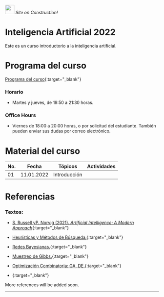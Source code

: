 <img src="https://upload.wikimedia.org/wikipedia/commons/thumb/2/24/Warning_icon.svg/420px-Warning_icon.svg.png" width="30"/> *Site on Construction!*

# Inteligencia Artificial 2022

Este es un curso introductorio a la inteligencia artificial.

# Programa del curso
<div id='id-programa'/>

[Programa del curso](programa/Programa-ia2022.pdf){:target="_blank"}

### Horario
<div id='id-horario'/>

* Martes y jueves, de 19:50 a 21:30 horas.

### Office Hours
<div id='id-office'/>

* Viernes de 18:00 a 20:00 horas, o por solicitud del estudiante. También pueden enviar sus dudas por correo electrónico.


# Material del curso
<div id='id-material'/>

  **No.**  | **Fecha**    | **Tópicos**                                                                    | **Actividades**
  -------- | ------------ | ------------------------------------------------------------------------------ |  -------------------------------------
  01       | 11.01.2022   | Introducción <br/> 
  
  
# Referencias
<div id='id-ref'/>

### Textos:

* [S. Russell yP. Norvig (2021). *Artificial Intelligence: A Modern Approach*](http://library.lol/main/9B28FC2A4A9B21237063BC7E6B42DEFD){:target="_blank"}

* [Heurísticas y Métodos de Búsqueda.](){:target="_blank"}

* [Redes Bayesianas.](){:target="_blank"}

* [Muestreo de Gibbs.](){:target="_blank"}

* [Optimización Combinatoria: GA, DE.](){:target="_blank"}


* [](){:target="_blank"}

More references will be added soon.

---
